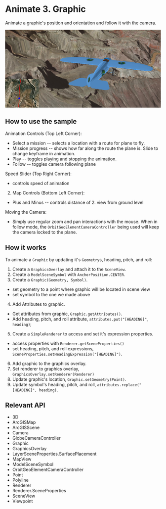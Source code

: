 # Animate 3.  Graphic

Animate a graphic's position and orientation and follow it with the camera.

![](Animate3dGraphic.png)

## How to use the sample

Animation Controls (Top Left Corner):
*   Select a mission -- selects a location with a route for plane to fly.
*   Mission progress -- shows how far along the route the plane is. Slide to change keyframe in animation.
*   Play -- toggles playing and stopping the animation.
*   Follow -- toggles camera following plane

Speed Slider (Top Right Corner):
*   controls speed of animation

2.  Map Controls (Bottom Left Corner):
*   Plus and Minus -- controls distance of 2.  view from ground level
  
Moving the Camera: 
*   Simply use regular zoom and pan interactions with the mouse. When in follow mode, the 
`OrbitGeoElementCameraController` being used will keep the camera locked to the plane.

## How it works

To animate a `Graphic` by updating it's `Geometry`s, heading, pitch, and roll:


1.  Create a `GraphicsOverlay` and attach it to the `SceneView`.
2.  Create a `ModelSceneSymbol` with `AnchorPosition.CENTER`.
3.  Create a `Graphic(Geometry, Symbol)`.
*   set geometry to a point where graphic will be located in scene view
*   set symbol to the one we made above
4.  Add Attributes to graphic.
*   Get attributes from graphic, `Graphic.getAttributes()`.
*   Add heading, pitch, and roll attribute, `attributes.put("[HEADING]", heading)`;
5.  Create a `SimpleRenderer` to access and set it's expression properties.
*   access properties with `Renderer.getSceneProperties()`
*   set heading, pitch, and roll expressions, `SceneProperties.setHeadingExpression("[HEADING]")`.
6.  Add graphic to the graphics overlay.
7.  Set renderer to graphics overlay, `GraphicsOverlay.setRenderer(Renderer)`
8.  Update graphic's location, `Graphic.setGeometry(Point)`.
9.  Update symbol's heading, pitch, and roll, `attributes.replace("[HEADING]", heading)`.


## Relevant API


*   3D
*   ArcGISMap
*   ArcGISScene
*   Camera
*   GlobeCameraController
*   Graphic
*   GraphicsOverlay
*   LayerSceneProperties.SurfacePlacement
*   MapView
*   ModelSceneSymbol
*   OrbitGeoElementCameraController
*   Point
*   Polyline
*   Renderer
*   Renderer.SceneProperties
*   SceneView
*   Viewpoint




